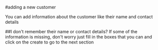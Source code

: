 #adding a new customer
<!-- todo: rewrite content on this page -->
You can add information about the customer like their name and contact details

##I don't remember their name or contact details?
If some of the information is missing, don't worry just fill in the boxes that you can and click on the create to go to the next section
